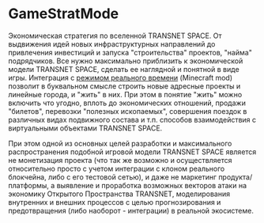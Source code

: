 # GameStratMode
Экономическая стратегия по вселенной TRANSNET SPACE. От выдвижения идей новых инфраструктурных направлений до привлечения инвестиций и запуска "строительства" проектов, "найма" подрядчиков. Все нужно максимально приблизить к экономической модели TRANSNET SPACE, сделать ее наглядной и понятной в виде игры. Интеграция с [режимом реального времени](https://github.com/u-transnet/GameOpMode) (Minecraft mod) позволит в буквальном смысле строить новые адресные проекты и линейные города, и "жить" в них. При этом в понятие "жить" можно включить что угодно, вплоть до экономических отношений, продажи "билетов", перевозки "полезных ископаемых", совершения поездок в различных видах подвижного состава и т.п. способов взаимодействия с виртуальными объектами TRANSNET SPACE.

При этом одной из основных целей разработки и максимального распространения подобной игровой модели TRANSNET SPACE является не монетизация проекта (что так же возможно и осуществляется относительно просто с учетом интеграции с клоном реального блокчейна, либо с его тестовой сетью), и даже не маркетинг продукта/платформы, а выявление и проработка возможных векторов атаки на экономику Открытого Пространства TRANSNET, моделирования внутренних и внешних процессов с целью прогнозирования и предотвращения (либо наоборот - интеграции) в реальной экосистеме. 
